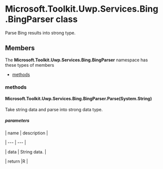 
# Microsoft.Toolkit.Uwp.Services.Bing.BingParser class

Parse Bing results into strong type.

## Members

The **Microsoft.Toolkit.Uwp.Services.Bing.BingParser** namespace has these types of members

* [methods](#methods)

### methods

#### Microsoft.Toolkit.Uwp.Services.Bing.BingParser.Parse(System.String)

Take string data and parse into strong data type.

##### parameters




| name | description |

| --- | --- |

| data | String data. |

| return |R |
